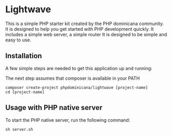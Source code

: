 # Lightwave
This is a simple PHP starter kit created by the PHP dominicana community. It is designed to help you get started with PHP development quickly. It includes a simple web server, a simple router It is designed to be simple and easy to use.

## Installation
A few simple steps are needed to get this application up and running:

The next step assumes that composer is available in your PATH

```shell
composer create-project phpdominicana/lightwave [project-name]
cd [project-name]
```

## Usage with PHP native server
To start the PHP native server, run the following command:

```shell
sh server.sh
```

